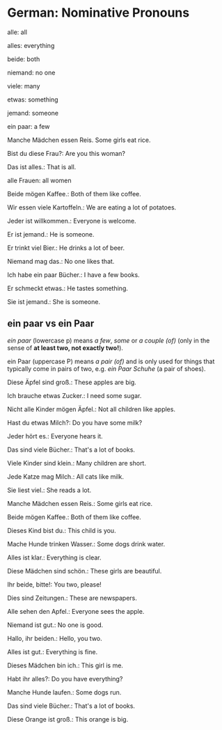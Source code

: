 # German: Nominative Pronouns

alle: all

alles: everything

beide: both

niemand: no one

viele: many

etwas: something

jemand: someone

ein paar: a few

Manche Mädchen essen Reis. Some girls eat rice.

Bist du diese Frau?: Are you this woman?

Das ist alles.: That is all.

alle Frauen: all women

Beide mögen Kaffee.: Both of them like coffee.

Wir essen viele Kartoffeln.: We are eating a lot of potatoes.

Jeder ist willkommen.: Everyone is welcome.

Er ist jemand.: He is someone.

Er trinkt viel Bier.: He drinks a lot of beer.

Niemand mag das.: No one likes that.

Ich habe ein paar Bücher.: I have a few books.

Er schmeckt etwas.: He tastes something.

Sie ist jemand.: She is someone.

## ein paar vs ein Paar
*ein paar* (lowercase p) means *a few*, *some* or *a couple (of)*
(only in the sense of __at least two, not exactly two!__).

ein Paar (uppercase P) means *a pair (of)* and is only used for things
that typically come in pairs of two, e.g. *ein Paar Schuhe* (a pair of
shoes).

Diese Äpfel sind groß.: These apples are big.

Ich brauche etwas Zucker.: I need some sugar.

Nicht alle Kinder mögen Äpfel.: Not all children like apples.

Hast du etwas Milch?: Do you have some milk?

Jeder hört es.: Everyone hears it.

Das sind viele Bücher.: That's a lot of books.

Viele Kinder sind klein.: Many children are short.

Jede Katze mag Milch.: All cats like milk.

Sie liest viel.: She reads a lot.

Manche Mädchen essen Reis.: Some girls eat rice.

Beide mögen Kaffee.: Both of them like coffee.

Dieses Kind bist du.: This child is you.

Mache Hunde trinken Wasser.: Some dogs drink water.

Alles ist klar.: Everything is clear.

Diese Mädchen sind schön.: These girls are beautiful.

Ihr beide, bitte!: You two, please!

Dies sind Zeitungen.: These are newspapers.

Alle sehen den Apfel.: Everyone sees the apple.

Niemand ist gut.: No one is good.

Hallo, ihr beiden.: Hello, you two.

Alles ist gut.: Everything is fine.

Dieses Mädchen bin ich.: This girl is me.

Habt ihr alles?: Do you have everything?

Manche Hunde laufen.: Some dogs run.

Das sind viele Bücher.: That's a lot of books.

Diese Orange ist groß.: This orange is big.
